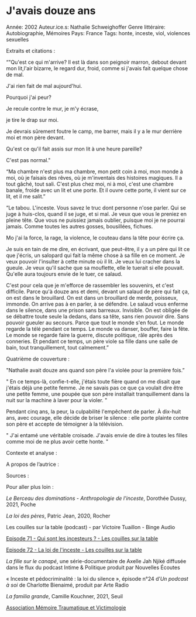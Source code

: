 # J'avais douze ans

Année: 2002
Auteur.ice.s: Nathalie Schweighoffer
Genre littéraire: Autobiographie, Mémoires
Pays: France
Tags: honte, inceste, viol, violences sexuelles

Extraits et citations : 

“"Qu'est ce qui m'arrive? Il est là dans son peignoir marron, debout devant mon lit,l'air bizarre, le regard dur, froid, comme si j'avais fait quelque chose de mal.

J'ai rien fait de mal aujourd'hui.

Pourquoi j'ai peur?

Je recule contre le mur, je m'y écrase, 

je tire le drap sur moi.

Je devrais sûrement foutre le camp, me barrer, mais il y a le mur derrière moi et mon père devant.

Qu'est ce qu'il fait assis sur mon lit à une heure pareille?

C'est pas normal."

“Ma chambre n'est plus ma chambre, mon petit coin à moi, mon monde à moi, où je faisais des rêves, où je m'inventais des histoires magiques. Il a tout gâché, tout sali. C'est plus chez moi, ni à moi, c'est une chambre banale, froide avec un lit et une porte. Et il ouvre cette porte, il vient sur ce lit, et il me salit.”

“Le tabou. L'inceste. Vous savez le truc dont personne n'ose parler. Qui se juge à huis-clos, quand il se juge, et si mal. Je veux que vous le preniez en pleine tête. Que vous ne puissiez jamais oublier, puisque moi je ne pourrai jamais. Comme toutes les autres gosses, bousillées, fichues.

Mo j'ai la force, la rage, la violence, le couteau dans la tête pour écrire ça.

Je suis en tain de me dire, en écrivant, que peut-être, il y a un père qui lit ce que j'écris, un salopard qui fait la même chose à sa fille en ce moment. Je veux pouvoir l'insulter à cette minute où il lit. Je veux lui cracher dans la gueule. Je veux qu'il sache que sa mouflette, elle le tuerait si elle pouvait. Qu'elle aura toujours envie de le tuer, ce salaud.

C'est pour cela que je m'efforce de rassembler les souvenirs, et c'est difficile. Parce qu'à douze ans et demi, devant un salaud de père qui fait ça, on est dans le brouillard. On est dans un brouillard de merde, poisseux, immonde. On arrive pas à en parler, à se défendre. Le salaud vous enferme dans le silence, dans une prison sans barreaux. Invisible. On est obligée de se débattre toute seule la dedans, dans sa tête, sans rien pouvoir dire. Sans pouvoir gueuler au secours. Parce que tout le monde s'en fout. Le monde regarde la télé pendant ce temps. Le monde va danser, bouffer, faire la fête. Le monde se regarde faire la guerre, discute politique, râle après des conneries. Et pendant ce temps, un père viole sa fille dans une salle de bain, tout tranquillement, tout calmement.”

Quatrième de couverture :

"Nathalie avait douze ans quand son père l'a violée pour la première fois.”

" En ce temps-là, confie-t-elle, j'étais toute fière quand on me disait que j'étais déjà une petite femme. Je ne savais pas ce que ça voulait dire être une petite femme, une poupée que son père installait tranquillement dans la nuit sur la machine à laver pour la violer. "

Pendant cinq ans, la peur, la culpabilité l'empêchent de parler. À dix-huit ans, avec courage, elle décide de briser le silence : elle porte plainte contre son père et accepte de témoigner à la télévision.

" J'ai entamé une véritable croisade. J'avais envie de dire à toutes les filles comme moi de ne plus avoir cette honte. "

Contexte et analyse : 

A propos de l’autrice : 

Sources : 

Pour aller plus loin : 

*Le Berceau des dominations - Anthropologie de l'inceste*, Dorothée Dussy, 2021, Poche

*La loi des pères*, Patric Jean, 2020, Rocher

Les couilles sur la table (podcast) - par Victoire Tuaillon - Binge Audio 

[Episode 71 - Qui sont les incesteurs ? - Les couilles sur la table](https://www.binge.audio/podcast/les-couilles-sur-la-table/qui-sont-les-incesteurs)

[Episode 72 - La loi de l'inceste - Les couilles sur la table](https://www.binge.audio/podcast/les-couilles-sur-la-table/la-loi-de-linceste) 

*La fille sur le canapé*, une série-documentaire de Axelle Jah Njiké diffusée dans le flux du podcast Intime & Politique produit par Nouvelles Écoutes

« Inceste et pédocriminalité : la loi du silence », épisode n°24 d’*Un podcast à soi* de Charlotte Bienaimé, produit par Arte Radio

*La familia grande*, Camille Kouchner, 2021, Seuil

[Association Mémoire Traumatique et Victimologie](https://www.memoiretraumatique.org/)